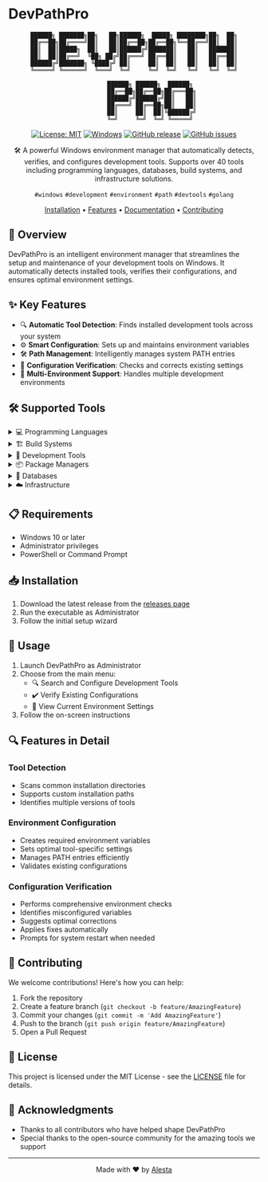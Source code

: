# DevPathPro

<div align="center">

```
██████╗ ███████╗██╗   ██╗██████╗  █████╗ ████████╗██╗  ██╗
██╔══██╗██╔════╝██║   ██║██╔══██╗██╔══██╗╚══██╔══╝██║  ██║
██║  ██║█████╗  ██║   ██║██████╔╝███████║   ██║   ███████║
██║  ██║██╔══╝  ╚██╗ ██╔╝██╔═══╝ ██╔══██║   ██║   ██╔══██║
██████╔╝███████╗ ╚████╔╝ ██║     ██║  ██║   ██║   ██║  ██║
╚═════╝ ╚══════╝  ╚═══╝  ╚═╝     ╚═╝  ╚═╝   ╚═╝   ╚═╝  ╚═╝

          ██████╗ ██████╗  ██████╗ 
          ██╔══██╗██╔══██╗██╔═══██╗
          ██████╔╝██████╔╝██║   ██║
          ██╔═══╝ ██╔══██╗██║   ██║
          ██║     ██║  ██║╚██████╔╝
          ╚═╝     ╚═╝  ╚═╝ ╚═════╝ 
```

[![License: MIT](https://img.shields.io/badge/License-MIT-yellow.svg)](https://opensource.org/licenses/MIT)
[![Windows](https://img.shields.io/badge/Windows-10%2B-blue.svg)](https://www.microsoft.com/windows)
[![GitHub release](https://img.shields.io/github/v/release/mr-kotik/DevPathPro?include_prereleases)](https://github.com/mr-kotik/devpathpro/releases)
[![GitHub issues](https://img.shields.io/github/issues/mr-kotik/DevPathPro)](https://github.com/mr-kotik/devpathpro/issues)

🛠️ A powerful Windows environment manager that automatically detects, verifies, and configures development tools. Supports over 40 tools including programming languages, databases, build systems, and infrastructure solutions.

`#windows` `#development` `#environment` `#path` `#devtools` `#golang`

[Installation](#installation) • [Features](#features) • [Documentation](#features-in-detail) • [Contributing](#contributing)

</div>

## 🚀 Overview

DevPathPro is an intelligent environment manager that streamlines the setup and maintenance of your development tools on Windows. It automatically detects installed tools, verifies their configurations, and ensures optimal environment settings.

## ✨ Key Features

- 🔍 **Automatic Tool Detection**: Finds installed development tools across your system
- ⚙️ **Smart Configuration**: Sets up and maintains environment variables
- 🛠️ **Path Management**: Intelligently manages system PATH entries
- 🔄 **Configuration Verification**: Checks and corrects existing settings
- 🎯 **Multi-Environment Support**: Handles multiple development environments

## 🛠️ Supported Tools

<details>
<summary>💻 Programming Languages</summary>

- Python
- Node.js
- Java
- Go
- Rust
- Perl
- Scala
- Kotlin
- Swift
- Haskell
- Erlang
- Elixir
- .NET Core
- Ruby
</details>

<details>
<summary>🏗️ Build Systems</summary>

- CMake
- MSBuild
- Maven
- Gradle
- Make
- Ninja
</details>

<details>
<summary>🔧 Development Tools</summary>

- Git
- Visual Studio
- VS Code
- Docker
- Kubernetes
- Windows SDK
- WDK
- LLVM
- Jenkins
- SonarQube
- Grafana
</details>

<details>
<summary>📦 Package Managers</summary>

- vcpkg
- Conan
</details>

<details>
<summary>💾 Databases</summary>

- PostgreSQL
- MySQL
- MongoDB
- Redis
- Elasticsearch
- SQLite
- Oracle
- Cassandra
- Neo4j
- InfluxDB
</details>

<details>
<summary>☁️ Infrastructure</summary>

- Terraform
- Ansible
- Podman
- Helm
- Skaffold
</details>

## 📋 Requirements

- Windows 10 or later
- Administrator privileges
- PowerShell or Command Prompt

## 📥 Installation

1. Download the latest release from the [releases page](https://github.com/username/DevPathPro/releases)
2. Run the executable as Administrator
3. Follow the initial setup wizard

## 🚦 Usage

1. Launch DevPathPro as Administrator
2. Choose from the main menu:
   - 🔍 Search and Configure Development Tools
   - ✔️ Verify Existing Configurations
   - 👀 View Current Environment Settings
3. Follow the on-screen instructions

## 🔍 Features in Detail

### Tool Detection
- Scans common installation directories
- Supports custom installation paths
- Identifies multiple versions of tools

### Environment Configuration
- Creates required environment variables
- Sets optimal tool-specific settings
- Manages PATH entries efficiently
- Validates existing configurations

### Configuration Verification
- Performs comprehensive environment checks
- Identifies misconfigured variables
- Suggests optimal corrections
- Applies fixes automatically
- Prompts for system restart when needed

## 🤝 Contributing

We welcome contributions! Here's how you can help:

1. Fork the repository
2. Create a feature branch (`git checkout -b feature/AmazingFeature`)
3. Commit your changes (`git commit -m 'Add AmazingFeature'`)
4. Push to the branch (`git push origin feature/AmazingFeature`)
5. Open a Pull Request

## 📄 License

This project is licensed under the MIT License - see the [LICENSE](LICENSE) file for details.

## 🙏 Acknowledgments

- Thanks to all contributors who have helped shape DevPathPro
- Special thanks to the open-source community for the amazing tools we support

---

<div align="center">

Made with ❤️ by [Alesta](https://github.com/mr-kotik)

</div> 